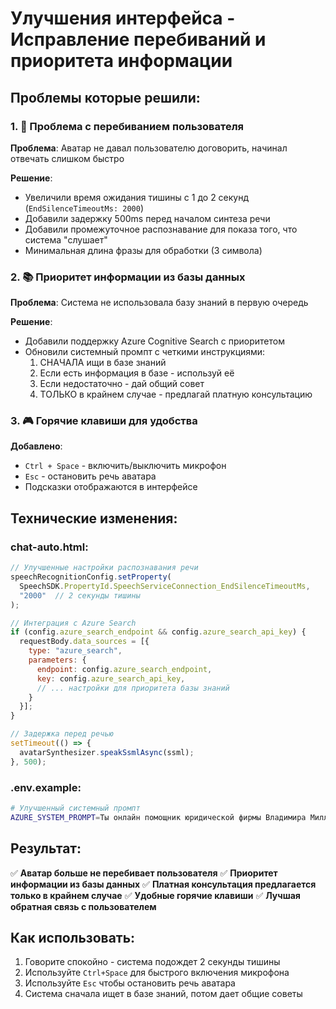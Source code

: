 # Улучшения интерфейса - Исправление перебиваний и приоритета информации

## Проблемы которые решили:

### 1. 🎤 Проблема с перебиванием пользователя
**Проблема**: Аватар не давал пользователю договорить, начинал отвечать слишком быстро

**Решение**:
- Увеличили время ожидания тишины с 1 до 2 секунд (`EndSilenceTimeoutMs: 2000`)
- Добавили задержку 500ms перед началом синтеза речи
- Добавили промежуточное распознавание для показа того, что система "слушает"
- Минимальная длина фразы для обработки (3 символа)

### 2. 📚 Приоритет информации из базы данных
**Проблема**: Система не использовала базу знаний в первую очередь

**Решение**:
- Добавили поддержку Azure Cognitive Search с приоритетом
- Обновили системный промпт с четкими инструкциями:
  1. СНАЧАЛА ищи в базе знаний
  2. Если есть информация в базе - используй её
  3. Если недостаточно - дай общий совет
  4. ТОЛЬКО в крайнем случае - предлагай платную консультацию

### 3. 🎮 Горячие клавиши для удобства
**Добавлено**:
- `Ctrl + Space` - включить/выключить микрофон
- `Esc` - остановить речь аватара
- Подсказки отображаются в интерфейсе

## Технические изменения:

### chat-auto.html:
```javascript
// Улучшенные настройки распознавания речи
speechRecognitionConfig.setProperty(
  SpeechSDK.PropertyId.SpeechServiceConnection_EndSilenceTimeoutMs,
  "2000"  // 2 секунды тишины
);

// Интеграция с Azure Search
if (config.azure_search_endpoint && config.azure_search_api_key) {
  requestBody.data_sources = [{
    type: "azure_search",
    parameters: {
      endpoint: config.azure_search_endpoint,
      key: config.azure_search_api_key,
      // ... настройки для приоритета базы знаний
    }
  }];
}

// Задержка перед речью
setTimeout(() => {
  avatarSynthesizer.speakSsmlAsync(ssml);
}, 500);
```

### .env.example:
```bash
# Улучшенный системный промпт
AZURE_SYSTEM_PROMPT=Ты онлайн помощник юридической фирмы Владимира Миллера. Твоя задача: 1) В ПЕРВУЮ ОЧЕРЕДЬ ищи ответы в нашей базе знаний...
```

## Результат:
✅ **Аватар больше не перебивает пользователя**
✅ **Приоритет информации из базы данных**
✅ **Платная консультация предлагается только в крайнем случае**
✅ **Удобные горячие клавиши**
✅ **Лучшая обратная связь с пользователем**

## Как использовать:
1. Говорите спокойно - система подождет 2 секунды тишины
2. Используйте `Ctrl+Space` для быстрого включения микрофона
3. Используйте `Esc` чтобы остановить речь аватара
4. Система сначала ищет в базе знаний, потом дает общие советы
